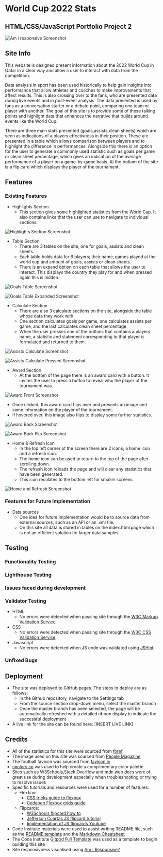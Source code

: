 # World Cup 2022 Stats

## HTML/CSS/JavaScript Portfolio Project 2

![Am I responsive Screenshot](/assets/readme-images/am-i-responsive-screenshot.png)

## Site Info

This website is designed present information about the 2022 World Cup in Qatar in a clear way and allow a user to interact with data from the competition.

Data analysis in sport has been used historically to help gain insights into performance that allow athletes and coaches to make improvements that affect results. This is also crossing over to the fans, who are presented data during live events and in post-event analysis. The data presented is used by fans as a conversation starter or a debate point, comparing one team or player with another. The goal of this site is to provide some of these talking points and highlight data that enhances the narrative that builds around events like the World Cup.

There are three main stats presented (goals,assists,clean sheets) which are seen as indications of a players effectivness in their position. These are presented in a table which allows comparison between players and to highlight the difference in performances. Alongside this there is an option for the user to generate a commonly used statistic such as goals per game or clean sheet percentage, which gives an indication of the average performance of a player on a game-by-game basis. At the bottom of the site is a flip card which displays the player of the tournament.

## Features

### Existing Features
- Highlights Section
  - This section gives some highlighted statistics from the World Cup. It also contains links that the user can use to navigate to individual sections.

![Highlights Section Screenshot](/assets/readme-images/highlight-section-screenshot.png)

- Table Section
  - There are 3 tables on the site; one for goals, assists and clean sheets.
  - Each table holds data for 6 players; their name, games played at the world cup and amount of goals, assists or clean sheets.
  - There is an expand option on each table that allows the user to interact. This displays the country they play for and when pressed again this is hidden.

![Goals Table Screenshot](/assets/readme-images/goal-table-screenshot.png)

![Goals Table Expanded Screenshot](/assets/readme-images/goal-table-expanded-screenshot.png)

- Calculate Section
  - There are also 3 calculate sections on the site, alongside the table whose data they work with.
  - One section calculates goals per game, one calculates assists per game, and the last calculates clean sheet percentage.
  - When the user presses one of the buttons that contains a players name, a statistic and statement corresponding to that player is formulated and returned to them.

![Assists Calculate Screenshot](/assets/readme-images/assist-calculate-screenshot.png)

![Assists Calculate Pressed Screenshot](/assets/readme-images/assist-calculate-pressed-screenshot.png)

- Award Section
  - At the bottom of the page there is an award card with a button. It invites the user to press a button to reveal who the player of the tournament was.

![Award Front Screenshot](/assets/readme-images/award-card-front-screenshot.png)

  - Once clicked, this award card flips over and presents an image and some information on the player of the tournament.
  - If hovered over, this image also flips to display some further statistics.

![Award Back Screenshot](/assets/readme-images/award-card-back-screenshot.png)

![Award Back Flip Screenshot](/assets/readme-images/award-card-back-flip-screenshot.png)

- Home & Refresh Icon
  - In the top left corner of the screen there are 2 icons; a home icon and a refresh icon.
  - The home icon can be used to return to the top of the page after scrolling down.
  - The refresh icon reloads the page and will clear any statistics that have been generated.
  - This icon recolates to the bottom left for smaller screens.

![Home and Refresh Screenshot](/assets/readme-images/home-refresh-screenshot.png)

### Features for Future Implementation
- Data sources
  - One idea for future implementation would be to source data from external sources, such as an API or an .xml file.
  - On this site all data is stored in tables on the index.html page which is not an efficient solution for larger data samples.

## Testing

### Functionality Testing

### Lighthouse Testing

### Issues faced during development

### Validator Testing
- HTML
  - No errors were detected when passing site through the [W3C Markup Validation Service](https://validator.w3.org/nu/?doc=https%3A%2F%2Feosull.github.io%2FPortfolio-Project-2%2F)
- CSS
  - No errors were detected when passing site through the [W3C CSS Validation Service](https://jigsaw.w3.org/css-validator/validator?uri=https%3A%2F%2Feosull.github.io%2FPortfolio-Project-2%2F&profile=css3svg&usermedium=all&warning=1&vextwarning=&lang=en)
- Javascript
  - No errors were detected when JS code was validated using [JSHint](https://jshint.com/)

### Unfixed Bugs

## Deployment

- The site was deployed to GitHub pages. The steps to deploy are as follows:
  - In the Github repository, navigate to the Settings tab
  - From the source section drop-down menu, select the master branch
  - Once the master branch has been selected, the page will be automatically refreshed with a detailed ribbon display to indicate the successful deployment
- A live link for the site can be found here: [INSERT LIVE LINK]

## Credits
- All of the statistics for this site were sourced from [fbref](https://fbref.com/en/comps/1/World-Cup-Stats) 
- The image used on this site was sourced from [People Magazine](https://people.com/thmb/E2kiLjE9bmFgnx9TiMYhq-OVOuQ=/750x0/filters:no_upscale():max_bytes(150000):strip_icc():focal(999x438:1001x440):format(webp)/lionel-messi-most-liked-instagram-picute-122222-2e46f8ce2f8444948fce28f2c84c72f2.jpg)
- The football favicon was sourced from [favicon.io](https://favicon.io/emoji-favicons/soccer-ball)
- [coolors.co](https://coolors.co/00072d-e08d79-c4dacf-0e6ba8-65524d) was used to help create a complimentary color palette
- Sites such as [W3Schools](www.w3shcools.com),[Stack Overflow](https://stackoverflow.com/) and [mdn web docs](https://developer.mozilla.org/en-US/docs/Web) were of great use during development especially when troubleshooting or trying to resolve issues
- Specific tutorials and resources were used for a number of features:
  - Flexbox:
    - [CSS tricks guide to flexbox](https://css-tricks.com/snippets/css/a-guide-to-flexbox/)
    - [Codepen Flexbox grids guide](https://codepen.io/mogpt/pen/ebXdzg)
  - Flipcards:
    - [W3Schools flipcard how to](https://www.w3schools.com/howto/howto_css_flip_card.asp )
    - [Jefferson Cuartas JS flipcard tutorial](https://jefferson-cuartas.medium.com/how-to-create-a-flip-card-effect-using-javascript-767dd945210c)
    - [Implementation of JS flipcards Youtube](https://www.youtube.com/watch?v=OV8MVmtgmoY&ab_channel=ArjunKhara)
- Code Institute materials were used to assist writing README file, such as the [README template](https://github.com/Code-Institute-Solutions/readme-template) and the [Markdown Cheatsheet](https://docs.github.com/en/get-started/writing-on-github/getting-started-with-writing-and-formatting-on-github/basic-writing-and-formatting-syntax)
- The Code Institute [Gitpod Full Template](https://github.com/Code-Institute-Org/gitpod-full-template) was used as a template to begin building this site
- Site responsivness visualised using [Am I Responsive?](https://ui.dev/amiresponsive)
    
